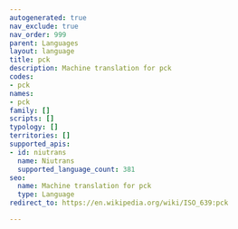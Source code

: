 ```yaml
---
autogenerated: true
nav_exclude: true
nav_order: 999
parent: Languages
layout: language
title: pck
description: Machine translation for pck
codes:
- pck
names:
- pck
family: []
scripts: []
typology: []
territories: []
supported_apis:
- id: niutrans
  name: Niutrans
  supported_language_count: 381
seo:
  name: Machine translation for pck
  type: Language
redirect_to: https://en.wikipedia.org/wiki/ISO_639:pck

---
```


